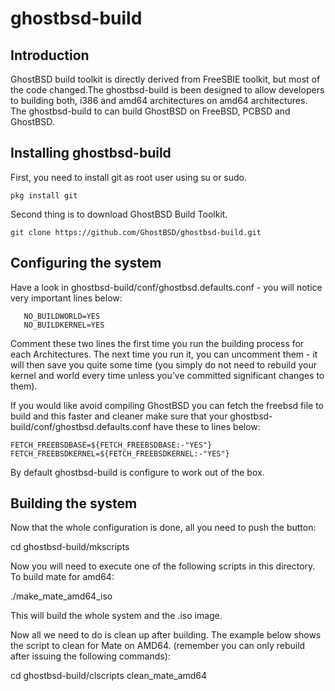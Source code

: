 ghostbsd-build
==============
## Introduction
GhostBSD build toolkit is directly derived from FreeSBIE toolkit, but most of the code changed.The ghostbsd-build is been designed to allow developers to building both, i386 and amd64 architectures on amd64 architectures. The ghostbsd-build to can build GhostBSD on FreeBSD, PCBSD and GhostBSD.
## Installing ghostbsd-build
First, you need to install git as root user using su or sudo.
```
pkg install git
```
Second thing is to download GhostBSD Build Toolkit.
```
git clone https://github.com/GhostBSD/ghostbsd-build.git
```

## Configuring the system

Have a look in ghostbsd-build/conf/ghostbsd.defaults.conf - you will notice very important lines 
below:
```
   NO_BUILDWORLD=YES
   NO_BUILDKERNEL=YES
```

Comment these two lines the first time you run the building process for each Architectures. The next time you run it, 
you can uncomment them - it will then save you quite some time (you simply do not need to 
rebuild your kernel and world every time unless you’ve committed significant changes to them).

If you would like avoid compiling GhostBSD you can fetch the freebsd file to build and this faster and cleaner make sure that your ghostbsd-build/conf/ghostbsd.defaults.conf have these to lines below:
```
FETCH_FREEBSDBASE=${FETCH_FREEBSDBASE:-"YES"}
FETCH_FREEBSDKERNEL=${FETCH_FREEBSDKERNEL:-"YES"}
```
By default ghostbsd-build is configure to work out of the box.

## Building the system

Now that the whole configuration is done, all you need to push the button:

   cd ghostbsd-build/mkscripts
   
Now you will need to execute one of the following scripts in this directory.  To build mate for amd64:

   ./make_mate_amd64_iso

This will build the whole system and the .iso image. 

Now all we need to do is clean up after building.  The example below shows the script to clean for Mate on AMD64.  (remember you can only rebuild after issuing the following commands):

   cd ghostbsd-build/clscripts
   clean_mate_amd64
